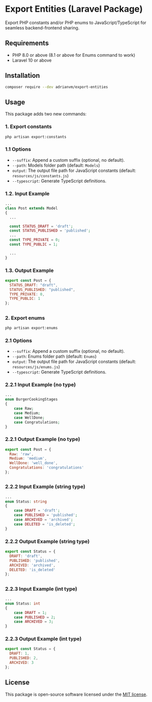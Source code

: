 # Export Entities (Laravel Package)

Export PHP constants and/or PHP enums to JavaScript/TypeScript for seamless backend-frontend sharing.

## Requirements

- PHP 8.0 or above (8.1 or above for Enums command to work)
- Laravel 10 or above

## Installation

```bash
composer require --dev adrianvm/export-entities
```

## Usage

This package adds two new commands:

### 1. Export constants

```bash
php artisan export:constants
```

### 1.1 Options

- `--suffix`: Append a custom suffix (optional, no default).
- `--path`: Models folder path (default: `Models`)
- `output`: The output file path for JavaScript constants (default: `resources/js/constants.js`)
- `--typescript`: Generate TypeScript definitions.

### 1.2. Input Example

```php
...
class Post extends Model
{
  ...

  const STATUS_DRAFT = 'draft';
  const STATUS_PUBLISHED = 'published';
  ...
  const TYPE_PRIVATE = 0;
  const TYPE_PUBLIC = 1;

  ...
}
```

### 1.3. Output Example

```javascript
export const Post = {
  STATUS_DRAFT: "draft",
  STATUS_PUBLISHED: "published",
  TYPE_PRIVATE: 0,
  TYPE_PUBLIC: 1
};
```

##

### 2. Export enums

```bash
php artisan export:enums
```

### 2.1 Options

- `--suffix`: Append a custom suffix (optional, no default).
- `--path`: Enums folder path (default: `Enums`)
- `output`: The output file path for JavaScript constants (default: `resources/js/enums.js`)
- `--typescript`: Generate TypeScript definitions.

### 2.2.1 Input Example (no type)

```php
...
enum BurgerCookingStages
{
    case Raw;
    case Medium;
    case WellDone;
    case Congratulations;
}
```

### 2.2.1 Output Example (no type)

```javascript
export const Post = {
  Raw: 'raw',
  Medium: 'medium',
  WellDone: 'well_done',
  Congratulations: 'congratulations'
};
```

##

### 2.2.2 Input Example (string type)

```php
...
enum Status: string
{
    case DRAFT = 'draft';
    case PUBLISHED = 'published';
    case ARCHIVED = 'archived';
    case DELETED = 'is_deleted';
}
```

### 2.2.2 Output Example (string type)

```javascript
export const Status = {
  DRAFT: 'draft',
  PUBLISHED: 'published',
  ARCHIVED: 'archived',
  DELETED: 'is_deleted'
};
```

##

### 2.2.3 Input Example (int type)

```php
...
enum Status: int
{
    case DRAFT = 1;
    case PUBLISHED = 2;
    case ARCHIVED = 3;
}
```

### 2.2.3 Output Example (int type)

```javascript
export const Status = {
  DRAFT: 1,
  PUBLISHED: 2,
  ARCHIVED: 3
};
```

## License

This package is open-source software licensed under the [MIT license](LICENSE.md).
